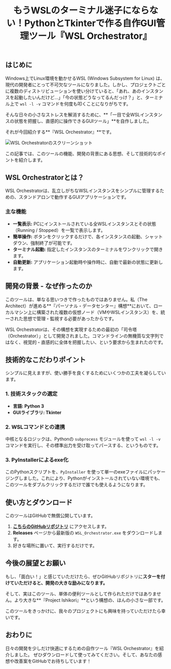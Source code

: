 ﻿---
title: "もうWSLのターミナル迷子にならない！PythonとTkinterで作る自作GUI管理ツール『WSL Orchestrator』"
emoji: "??"
type: "tech"
topics: ["Python", "WSL", "Windows", "Tkinter", "自作ツール"]
published: true
---

## はじめに

Windows上でLinux環境を動かせるWSL (Windows Subsystem for Linux) は、現代の開発者にとって不可欠なツールになりました。しかし、プロジェクトごとに複数のディストリビューションを使い分けていると、「あれ、あのインスタンスを起動したいんだけど…」「今の状態どうなってるんだっけ？」と、ターミナル上で `wsl -l -v` コマンドを何度も叩くことになりがちです。

そんな日々の小さなストレスを解消するために、**「一目で全WSLインスタンスの状態を把握し、直感的に操作できるGUIツール」**を自作しました。

それが今回紹介する**『WSL Orchestrator』**です。

![WSL Orchestratorのスクリーンショット](ここに画像のURLを挿入)

この記事では、このツールの機能、開発の背景にある思想、そして技術的なポイントを紹介します。

## WSL Orchestratorとは？

WSL Orchestratorは、乱立しがちなWSLインスタンスをシンプルに管理するための、スタンドアロンで動作するGUIアプリケーションです。

### 主な機能
- **一覧表示:** PCにインストールされている全WSLインスタンスとその状態（Running / Stopped）を一覧で表示します。
- **簡単操作:** ボタンをクリックするだけで、各インスタンスの起動、シャットダウン、強制終了が可能です。
- **ターミナル起動:** 指定したインスタンスのターミナルをワンクリックで開きます。
- **自動更新:** アプリケーション起動時や操作時に、自動で最新の状態に更新します。

## 開発の背景 - なぜ作ったのか

このツールは、単なる思いつきで作ったものではありません。私（The Architect）が進める**『パーソナル・データセンター』構想**において、ローカルマシン上に構築された複数の仮想ノード（VMやWSLインスタンス）を、統一された思想で管理・監視する必要があったからです。

WSL Orchestratorは、その構想を実現するための最初の「司令塔（Orchestrator）」として開発されました。コマンドラインの無機質な文字列ではなく、視覚的・直感的に全体を把握したい、という要求から生まれたのです。

## 技術的なこだわりポイント

シンプルに見えますが、使い勝手を良くするためにいくつかの工夫を凝らしています。

### 1. 技術スタックの選定
- **言語: Python 3**
- **GUIライブラリ: Tkinter**

### 2. WSLコマンドとの連携
中核となるロジックは、Pythonの `subprocess` モジュールを使って `wsl -l -v` コマンドを実行し、その標準出力を受け取ってパースする、というものです。

### 3. PyInstallerによるexe化
このPythonスクリプトを、`PyInstaller` を使って単一のexeファイルにパッケージングしました。これにより、Pythonがインストールされていない環境でも、このツールをダブルクリックするだけで誰でも使えるようになります。

## 使い方とダウンロード

このツールはGitHubで無償公開しています。

1.  **[こちらのGitHubリポジトリ](https://github.com/hkurocat/WSL_Orchestrator)** にアクセスします。
2.  **Releases** ページから最新版の `WSL_Orchestrator.exe` をダウンロードします。
3.  好きな場所に置いて、実行するだけです。

## 今後の展望とお願い

もし、「面白い！」と感じていただけたら、ぜひGitHubリポジトリに**スターを付けていただけると、開発の大きな励みになります。**

そして、実はこのツール、単体の便利ツールとして作られただけではありません。より大きな**『Project Ishikori』**という構想の、ほんの小さな一部です。

このツールをきっかけに、我々のプロジェクトにも興味を持っていただけたら幸いです。

## おわりに

日々の開発を少しだけ快適にするための自作ツール『WSL Orchestrator』を紹介しました。
ぜひダウンロードして使ってみてください。そして、あなたの感想や改善案をGitHubでお待ちしています！